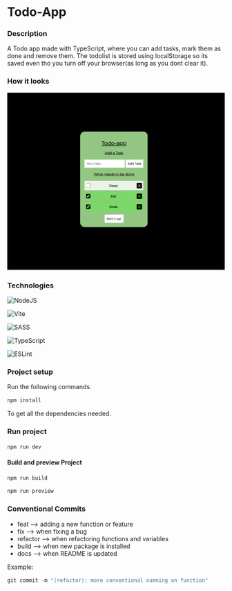 # Todo-App

### Description

A Todo app made with TypeScript, where you can add tasks, mark them as done and remove them. The todolist is stored using localStorage so its saved even tho you turn off your browser(as long as you dont clear it).

### How it looks

![Todo-App](assets/todo.png)

### Technologies

![NodeJS](https://img.shields.io/badge/node.js-6DA55F?style=for-the-badge&logo=node.js&logoColor=white)

![Vite](https://img.shields.io/badge/vite-%23646CFF.svg?style=for-the-badge&logo=vite&logoColor=white)

![SASS](https://img.shields.io/badge/SASS-hotpink.svg?style=for-the-badge&logo=SASS&logoColor=white)

![TypeScript](https://img.shields.io/badge/typescript-%23007ACC.svg?style=for-the-badge&logo=typescript&logoColor=white)

![ESLint](https://img.shields.io/badge/ESLint-4B3263?style=for-the-badge&logo=eslint&logoColor=white)

### Project setup

Run the following commands.

```ps1
npm install
```

To get all the dependencies needed.

### Run project

```ps1
npm run dev
```

#### Build and preview Project

```ps1
npm run build
```
```ps1
npm run preview
```

### Conventional Commits

- feat --> adding a new function or feature
- fix --> when fixing a bug
- refactor --> when refactoring functions and variables
- build --> when new package is installed
- docs --> when README is updated

Example:

```ps1
git commit -m "(refactor): more conventional namning on function"
```
